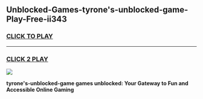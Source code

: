 
## Unblocked-Games-tyrone's-unblocked-game-Play-Free-ii343
<h3>
<a href="https://premium76.site?title=tyrone's-unblocked-game&ref=18A1">CLICK TO PLAY</a></h3>
<hr>

<h3>
<a href="https://premium76.site?title=tyrone's-unblocked-game&ref=18A1">CLICK 2 PLAY</a>
  
</h3>

<a href="https://premium76.site?title=tyrone's-unblocked-game&ref=18A1"><img src="https://clearcache.store/games.png"></a>


**tyrone's-unblocked-game games unblocked: Your Gateway to Fun and Accessible Online Gaming**
